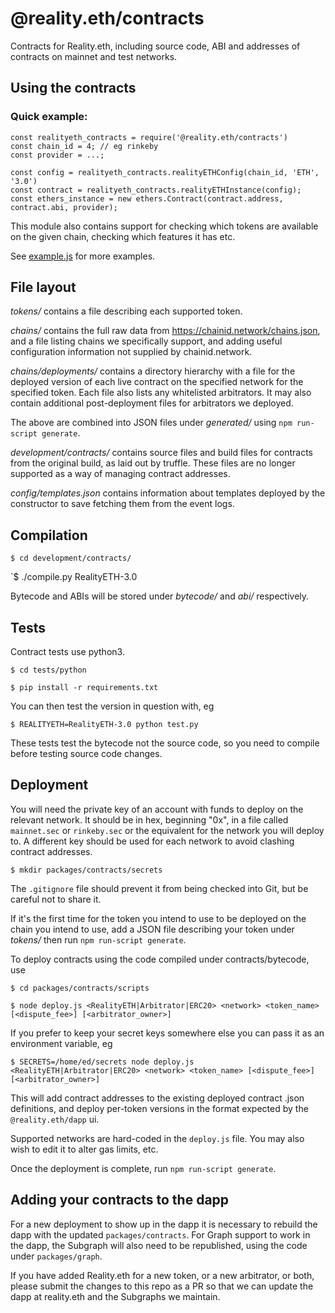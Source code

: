 # @reality.eth/contracts
Contracts for Reality.eth, including source code, ABI and addresses of contracts on mainnet and test networks.

## Using the contracts

### Quick example:

    const realityeth_contracts = require('@reality.eth/contracts')
    const chain_id = 4; // eg rinkeby
    const provider = ...;
    
    const config = realityeth_contracts.realityETHConfig(chain_id, 'ETH', '3.0')
    const contract = realityeth_contracts.realityETHInstance(config);
    const ethers_instance = new ethers.Contract(contract.address, contract.abi, provider);

This module also contains support for checking which tokens are available on the given chain, checking which features it has etc.

See [example.js](example.js) for more examples.


## File layout

*tokens/* contains a file describing each supported token.

*chains/* contains the full raw data from https://chainid.network/chains.json, and a file listing chains we specifically support, and adding useful configuration information not supplied by chainid.network.

*chains/deployments/* contains a directory hierarchy with a file for the deployed version of each live contract on the specified network for the specified token. Each file also lists any whitelisted arbitrators. It may also contain additional post-deployment files for arbitrators we deployed.

The above are combined into JSON files under *generated/* using `npm run-script generate`.

*development/contracts/* contains source files and build files for contracts from the original build, as laid out by truffle. These files are no longer supported as a way of managing contract addresses.

*config/templates.json* contains information about templates deployed by the constructor to save fetching them from the event logs.

## Compilation

`$ cd development/contracts/`

`$ ./compile.py RealityETH-3.0

Bytecode and ABIs will be stored under *bytecode/* and *abi/* respectively.

## Tests

Contract tests use python3.

`$ cd tests/python`

`$ pip install -r requirements.txt`

You can then test the version in question with, eg

`$ REALITYETH=RealityETH-3.0 python test.py`

These tests test the bytecode not the source code, so you need to compile before testing source code changes.

## Deployment

You will need the private key of an account with funds to deploy on the relevant network. It should be in hex, beginning "0x", in a file called `mainnet.sec` or `rinkeby.sec` or the equivalent for the network you will deploy to. A different key should be used for each network to avoid clashing contract addresses.

`$ mkdir packages/contracts/secrets`

The `.gitignore` file should prevent it from being checked into Git, but be careful not to share it.

If it's the first time for the token you intend to use to be deployed on the chain you intend to use, add a JSON file describing your token under *tokens/* then run `npm run-script generate`.

To deploy contracts using the code compiled under contracts/bytecode, use

`$ cd packages/contracts/scripts`

`$ node deploy.js <RealityETH|Arbitrator|ERC20> <network> <token_name> [<dispute_fee>] [<arbitrator_owner>]`

If you prefer to keep your secret keys somewhere else you can pass it as an environment variable, eg

`$ SECRETS=/home/ed/secrets node deploy.js <RealityETH|Arbitrator|ERC20> <network> <token_name> [<dispute_fee>] [<arbitrator_owner>]`

This will add contract addresses to the existing deployed contract .json definitions, and deploy per-token versions in the format expected by the `@reality.eth/dapp` ui.

Supported networks are hard-coded in the `deploy.js` file. You may also wish to edit it to alter gas limits, etc.

Once the deployment is complete, run `npm run-script generate`.

## Adding your contracts to the dapp

For a new deployment to show up in the dapp it is necessary to rebuild the dapp with the updated `packages/contracts`. For Graph support to work in the dapp, the Subgraph will also need to be republished, using the code under `packages/graph`.

If you have added Reality.eth for a new token, or a new arbitrator, or both, please submit the changes to this repo as a PR so that we can update the dapp at reality.eth and the Subgraphs we maintain.

